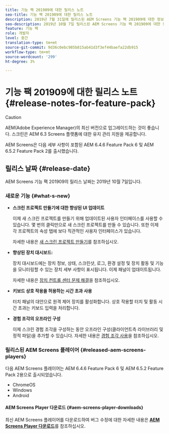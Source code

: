```yaml
---
title: 기능 팩 201909에 대한 릴리스 노트
seo-title: 기능 팩 201909에 대한 릴리스 노트
description: 2019년 7월 31일에 릴리스된 AEM Screens 기능 팩 201909에 대한 정보를 보려면 이 페이지를 따르십시오.
seo-description: 2019년 10월 7일 릴리스된 AEM Screens 기능 팩 201909에 대한 정보를 보려면 이 페이지를 따르십시오.
feature: 기능 팩
role: 개발자
level: 중간
translation-type: tm+mt
source-git-commit: 9d36c0ebc985b815ab41d3f3ef44baefa22db915
workflow-type: tm+mt
source-wordcount: '299'
ht-degree: 3%

---
```



# 기능 팩 201909에 대한 릴리스 노트{#release-notes-for-feature-pack}

>[!CAUTION]
>
>AEM(Adobe Experience Manager)의 최신 버전으로 업그레이드하는 것이 좋습니다. 스크린은 AEM 6.3 Screens 플랫폼에 대한 유지 관리 지원을 제공합니다.

AEM Screens은 다음 세부 사항이 포함된 AEM 6.4.6 Feature Pack 6 및 AEM 6.5.2 Feature Pack 2를 출시했습니다.

## 릴리스 날짜 {#release-date}

AEM Screens 기능 팩 201909의 릴리스 날짜는 2019년 10월 7일입니다.

### 새로운 기능 {#what-s-new}

* **스크린 프로젝트 만들기에 대한 향상된 UI 업데이트**

   이제 새 스크린 프로젝트를 만들기 위해 업데이트된 사용자 인터페이스를 사용할 수 있습니다. 몇 번의 클릭만으로 새 스크린 프로젝트를 만들 수 있습니다. 또한 이제 각 프로젝트의 속성 탭에 보다 직관적인 사용자 인터페이스가 있습니다.

   자세한 내용은 [새 스크린 프로젝트 만들기](creating-a-screens-project.md)를 참조하십시오.

* **향상된 장치 대시보드:**

   장치 대시보드에는 장치 정보, 상태, 스크린샷, 로그, 환경 설정 및 장치 활동 및 기능을 모니터링할 수 있는 장치 세부 사항이 표시됩니다. 이제 패널이 업데이트됩니다.

   자세한 내용은 [장치 컨트롤 센터 문제 해결](monitoring-screens.md)을 참조하십시오.

* **키보드 상호 작용을 허용하는 시간 초과 사용**

   터치 패널의 대안으로 원격 제어 장치를 활성화합니다. 상호 작용할 터치 및 활동 시간 초과는 키보드 입력을 처리합니다.

* **경험 조각의 오프라인 구성**

   이제 스크린 경험 조각을 구성하는 동안 오프라인 구성(클라이언트측 라이브러리 및 정적 파일)을 추가할 수 있습니다.
자세한 내용은 [경험 조각 사용](experience-fragments-in-screens.md)을 참조하십시오.

### 릴리스된 AEM Screens 플레이어 {#released-aem-screens-players}

다음 AEM Screens 플레이어는 AEM 6.4.6 Feature Pack 6 및 AEM 6.5.2 Feature Pack 2용으로 출시되었습니다.

* ChromeOS
* Windows
* Android

#### AEM Screens Player 다운로드 {#aem-screens-player-downloads}

최신 AEM Screens 플레이어를 다운로드하여 버그 수정에 대한 자세한 내용은 [**AEM Screens Player 다운로드**](https://download.macromedia.com/screens/)를 참조하십시오.
